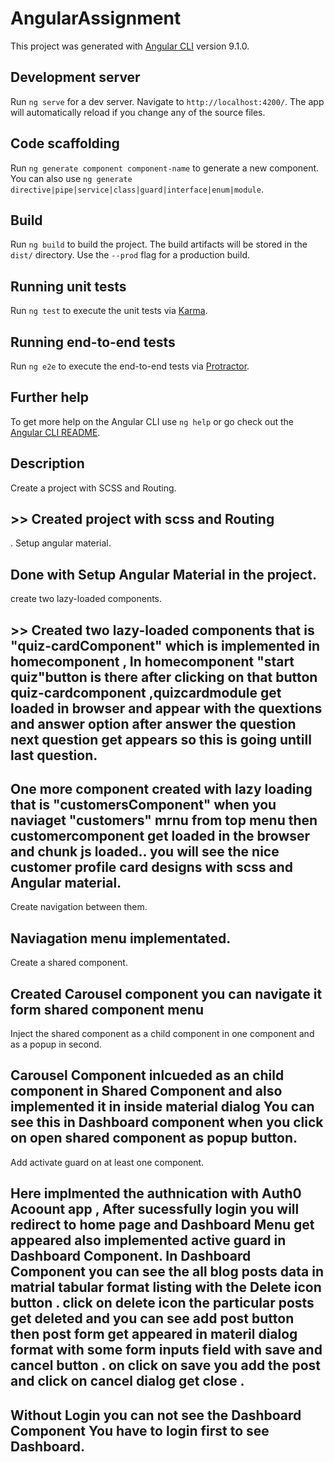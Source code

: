 # AngularAssignment

This project was generated with [Angular CLI](https://github.com/angular/angular-cli) version 9.1.0.

## Development server

Run `ng serve` for a dev server. Navigate to `http://localhost:4200/`. The app will automatically reload if you change any of the source files.

## Code scaffolding

Run `ng generate component component-name` to generate a new component. You can also use `ng generate directive|pipe|service|class|guard|interface|enum|module`.

## Build

Run `ng build` to build the project. The build artifacts will be stored in the `dist/` directory. Use the `--prod` flag for a production build.

## Running unit tests

Run `ng test` to execute the unit tests via [Karma](https://karma-runner.github.io).

## Running end-to-end tests

Run `ng e2e` to execute the end-to-end tests via [Protractor](http://www.protractortest.org/).

## Further help

To get more help on the Angular CLI use `ng help` or go check out the [Angular CLI README](https://github.com/angular/angular-cli/blob/master/README.md).

## Description

Create a project with SCSS and Routing. 

## >> Created project with scss and Routing
.
Setup angular material.  
## Done with Setup Angular Material in the project.

create two lazy-loaded components. 

## >> Created two lazy-loaded components that is "quiz-cardComponent" which is implemented in homecomponent , In homecomponent "start quiz"button is there  after clicking on that button quiz-cardcomponent ,quizcardmodule get loaded in browser and appear with the quextions and answer option after answer the question next question get appears so this is going untill last question. 

## One more component created with lazy loading that is "customersComponent" when you naviaget "customers" mrnu from top menu then customercomponent get loaded in the browser and chunk js loaded.. you will see the nice customer profile card designs with scss and Angular material.

Create navigation between them. 
## Naviagation menu implementated.

Create a shared component. 
## Created Carousel component you can navigate it form shared component menu

Inject the shared component as a child component in one component and as a popup in second. 

## Carousel Component inlcueded as an child component in Shared Component and also implemented it in inside   material dialog You can see this in Dashboard component when you click on open shared component as popup button.  

Add activate guard on at least one component.

## Here implmented the authnication with Auth0 Acoount app , After sucessfully login you will redirect to home page and Dashboard Menu get appeared also implemented active guard in Dashboard Component. In Dashboard Component you can see the all blog posts data in matrial tabular format listing with the Delete icon button . click on delete icon the particular posts get deleted and you can see add post button then post form get appeared in materil dialog format with some form inputs field with save and cancel button . on click on save you add the post and click on cancel dialog get close .  

## Without Login you can not see the Dashboard Component You have to login first to see Dashboard.
